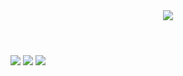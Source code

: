 <div>
  <header>
    <img src="https://capsule-render.vercel.app/api?type=wave&color=auto&height=300&section=header&text=Code%20rerror&fontSize=90" />
  </header>

  <body>
    <div align="center>
      <img src="https://img.shields.io/badge/html5-E34F26?style=for-the-badge&logo=html5&logoColor=white">
      <img src="https://img.shields.io/badge/css-1572B6?style=for-the-badge&logo=css3&logoColor=white">
      <img src="https://img.shields.io/badge/javascript-F7DF1E?style=for-the-badge&logo=javascript&logoColor=black">
      <img src="https://img.shields.io/badge/react-61DAFB?style=for-the-badge&logo=react&logoColor=black">
      </br>
    </div>
      
  </div>
  </body>
</div>

